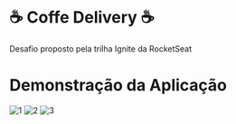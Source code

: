 # ☕ Coffe Delivery ☕
Desafio proposto pela trilha Ignite da RocketSeat

# Demonstração da Aplicação
![1](https://github.com/JhonesJhonatas/coffee-delivery/assets/105026951/eaef5cc1-ed7d-4153-be91-945cde1c001d)
![2](https://github.com/JhonesJhonatas/coffee-delivery/assets/105026951/fc1e5014-2d4d-4289-8f4a-3381a8fc0ae3)
![3](https://github.com/JhonesJhonatas/coffee-delivery/assets/105026951/84bbfc94-823d-4b82-996c-8468b5c8299e)
